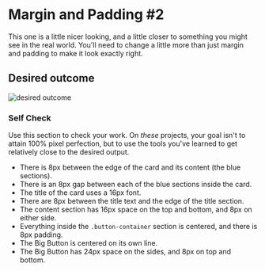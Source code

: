 # Margin and Padding #2

This one is a little nicer looking, and a little closer to something you might see in the real world. You'll need to change a little more than just margin and padding to make it look exactly right.

## Desired outcome
![desired outcome](./desired-outcome.png)

### Self Check
Use this section to check your work. On _these_ projects, your goal isn't to attain 100% pixel perfection, but to use the tools you've learned to get relatively close to the desired output.

+ There is 8px between the edge of the card and its content (the blue sections).
+ There is an 8px gap between each of the blue sections inside the card.
+ The title of the card uses a 16px font.
+ There are 8px between the title text and the edge of the title section.
+ The content section has 16px space on the top and bottom, and 8px on either side.
+ Everything inside the `.button-container` section is centered, and there is 8px padding.
+ The Big Button is centered on its own line.
+ The Big Button has 24px space on the sides, and 8px on top and bottom.
